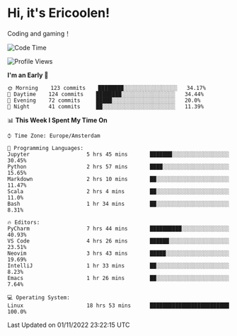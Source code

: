 # Hi, it's Ericoolen!
Coding and gaming！

<!--START_SECTION:waka-->
![Code Time](http://img.shields.io/badge/Code%20Time-504%20hrs%2021%20mins-blue)

![Profile Views](http://img.shields.io/badge/Profile%20Views-5-blue)

**I'm an Early 🐤** 

```text
🌞 Morning    123 commits    ████████░░░░░░░░░░░░░░░░░   34.17% 
🌆 Daytime    124 commits    ████████░░░░░░░░░░░░░░░░░   34.44% 
🌃 Evening    72 commits     █████░░░░░░░░░░░░░░░░░░░░   20.0% 
🌙 Night      41 commits     ██░░░░░░░░░░░░░░░░░░░░░░░   11.39%

```


📊 **This Week I Spent My Time On** 

```text
⌚︎ Time Zone: Europe/Amsterdam

💬 Programming Languages: 
Jupyter                  5 hrs 45 mins       ███████░░░░░░░░░░░░░░░░░░   30.45% 
Python                   2 hrs 57 mins       ████░░░░░░░░░░░░░░░░░░░░░   15.65% 
Markdown                 2 hrs 10 mins       ██░░░░░░░░░░░░░░░░░░░░░░░   11.47% 
Scala                    2 hrs 4 mins        ██░░░░░░░░░░░░░░░░░░░░░░░   11.0% 
Bash                     1 hr 34 mins        ██░░░░░░░░░░░░░░░░░░░░░░░   8.31%

🔥 Editors: 
PyCharm                  7 hrs 44 mins       ██████████░░░░░░░░░░░░░░░   40.93% 
VS Code                  4 hrs 26 mins       ██████░░░░░░░░░░░░░░░░░░░   23.51% 
Neovim                   3 hrs 43 mins       █████░░░░░░░░░░░░░░░░░░░░   19.69% 
IntelliJ                 1 hr 33 mins        ██░░░░░░░░░░░░░░░░░░░░░░░   8.23% 
Emacs                    1 hr 26 mins        ██░░░░░░░░░░░░░░░░░░░░░░░   7.64%

💻 Operating System: 
Linux                    18 hrs 53 mins      █████████████████████████   100.0%

```


 Last Updated on 01/11/2022 23:22:15 UTC
<!--END_SECTION:waka-->

